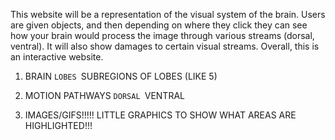 This website will be a representation of the visual system of the brain. 
Users are given objects, and then depending on where they click they can see how your brain would process the image through various streams (dorsal, ventral). 
It will also show damages to certain visual streams. Overall, this is an interactive website. 


1. BRAIN
       ``LOBES
           ``SUBREGIONS OF LOBES
                (LIKE 5)

2. MOTION PATHWAYS
   ``DORSAL
   ``VENTRAL

3. IMAGES/GIFS!!!!! LITTLE GRAPHICS TO SHOW WHAT AREAS ARE HIGHLIGHTED!!!
  ```HOW EACH PATHWAY REACTS TO IMAGE???? 
